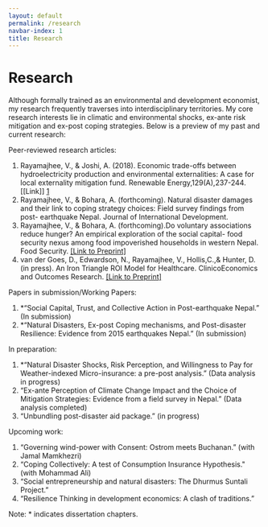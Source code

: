 ```yaml
---
layout: default
permalink: /research
navbar-index: 1
title: Research
---
```


Research
========

Although formally trained as an environmental and development economist, my research frequently traverses into interdisciplinary territories. My core research interests lie in climatic and environmental shocks, ex-ante risk mitigation and ex-post coping strategies. Below is a preview of my past and current research:

Peer-reviewed research articles: 

1. Rayamajhee, V., & Joshi, A. (2018). Economic trade-offs between hydroelectricity production and environmental externalities: A case for local externality mitigation fund. Renewable Energy,129(A),237-244. [[Link]] [1]
2. Rayamajhee, V., & Bohara, A. (forthcoming). Natural disaster damages and their link to coping strategy choices: Field survey findings from post- earthquake Nepal. Journal of International Development.
3. Rayamajhee, V., & Bohara, A. (forthcoming).Do voluntary associations reduce hunger? An empirical exploration of the social  capital- food security nexus among food impoverished households in western Nepal. Food Security. <a href="/Paper3.pdf">[Link to Preprint]</a>
4. van der Goes, D., Edwardson, N., Rayamajhee, V., Hollis,C.,& Hunter, D. (in press). An Iron Triangle ROI Model for Healthcare. ClinicoEconomics and Outcomes Research. <a href="/Paper4.pdf">[Link to Preprint]</a>

Papers in submission/Working Papers: 

1. *“Social Capital, Trust, and Collective Action in Post-earthquake Nepal.” (In submission)
2. *“Natural Disasters, Ex-post Coping mechanisms, and Post-disaster Resilience: Evidence from 2015 earthquakes Nepal.” (In submission)

In preparation:

1. *“Natural Disaster Shocks, Risk Perception, and Willingness to Pay for Weather-indexed Micro-insurance: a pre-post analysis.” (Data analysis in progress)
2. “Ex-ante Perception of Climate Change Impact and the Choice of Mitigation Strategies: Evidence from a field survey in Nepal.” (Data analysis completed)
3. “Unbundling post-disaster aid package.” (in progress)

Upcoming work:

1. “Governing wind-power with Consent: Ostrom meets Buchanan.” (with Jamal Mamkhezri)
2. “Coping Collectively: A test of Consumption Insurance Hypothesis." (with Mohammad Ali) 
3. “Social entrepreneurship and natural disasters: The Dhurmus Suntali Project.”
4. “Resilience Thinking in development economics: A clash of traditions.”


Note: * indicates dissertation chapters.

[1]: https://doi.org/10.1016/j.renene.2018.06.009
